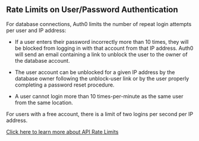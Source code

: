 ## Rate Limits on User/Password Authentication

For database connections, Auth0 limits the number of repeat login attempts per user and IP address:

 - If a user enters their password incorrectly more than 10 times, they will be blocked from logging in with that account from that IP address. Auth0 will send an email containing a link to unblock the user to the owner of the database account.

 - The user account can be unblocked for a given IP address by the database owner following the unblock-user link or by the user properly completing a password reset procedure.

 - A user cannot login more than 10 times-per-minute as the same user from the same location. 

 For users with a free account, there is a limit of two logins per second per IP address.

 [Click here to learn more about API Rate Limits](/rate-limits)



